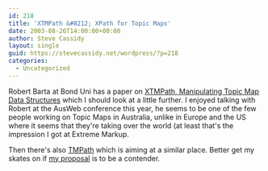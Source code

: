 ```yaml
---
id: 218
title: 'XTMPath &#8212; XPath for Topic Maps'
date: 2003-08-26T14:00:00+00:00
author: Steve Cassidy
layout: single
guid: https://stevecassidy.net/wordpress/?p=218
categories:
  - Uncategorized
---
```

Robert Barta at Bond Uni has a paper on [XTMPath, Manipulating Topic Map Data Structures](http://topicmaps.it.bond.edu.au/docs/13/toc) which I should look at a little further. I enjoyed talking with Robert at the AusWeb conference this year, he seems to be one of the few people working on Topic Maps in Australia, unlike in Europe and the US where it seems that they're taking over the world (at least that's the impression I got at <a>Extreme Markup</a>. 

Then there's also [TMPath](http://homepage.mac.com/dmitryv/TopicMaps/TMPath/TMPathIntroduction.html) which is aiming at a similar place. Better get my skates on if [my proposal](http://www.ics.mq.edu.au/~cassidy/papers/extreme03.html) is to be a contender.
